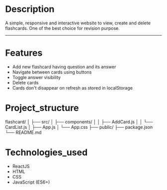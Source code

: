 # Description
A simple, responsive and interactive website to view, create and delete flashcards. One of the best choice for revision purpose.
<hr>

# Features
<ul>
  <li>Add new flashcard having question and its answer</li>
  <li>Navigate between cards using buttons</li>
  <li>Toggle answer visibility</li>
  <li>Delete cards</li>
  <li>Cards don't disappear on refresh as stored in localStorage</li>
</ul>

# Project_structure
flashcard/
│
├── src/
│   ├── components/
│   │   ├── AddCard.js
│   │   └── CardList.js
│   ├── App.js
│   └── App.css
├── public/
├── package.json
└── README.md

# Technologies_used
- ReactJS
- HTML
- CSS
- JavaScript (ES6+)
